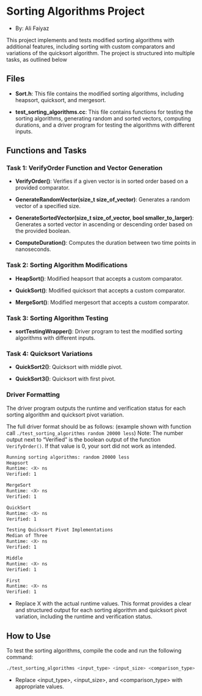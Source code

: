 # Sorting Algorithms Project
- By: Ali Faiyaz

This project implements and tests modified sorting algorithms with additional features, including sorting with custom comparators and variations of the quicksort algorithm. The project is structured into multiple tasks, as outlined below
## Files

- **Sort.h**: This file contains the modified sorting algorithms, including heapsort, quicksort, and mergesort. 

- **test_sorting_algorithms.cc**: This file contains functions for testing the sorting algorithms, generating random and sorted vectors, computing durations, and a driver program for testing the algorithms with different inputs.

## Functions and Tasks

### Task 1: VerifyOrder Function and Vector Generation

- **VerifyOrder()**: Verifies if a given vector is in sorted order based on a provided comparator.

- **GenerateRandomVector(size_t size_of_vector)**: Generates a random vector of a specified size.

- **GenerateSortedVector(size_t size_of_vector, bool smaller_to_larger)**: Generates a sorted vector in ascending or descending order based on the provided boolean.

- **ComputeDuration()**: Computes the duration between two time points in nanoseconds.

### Task 2: Sorting Algorithm Modifications

- **HeapSort()**: Modified heapsort that accepts a custom comparator.

- **QuickSort()**: Modified quicksort that accepts a custom comparator.

- **MergeSort()**: Modified mergesort that accepts a custom comparator.

### Task 3: Sorting Algorithm Testing

- **sortTestingWrapper()**: Driver program to test the modified sorting algorithms with different inputs.

### Task 4: Quicksort Variations

- **QuickSort2()**: Quicksort with middle pivot.

- **QuickSort3()**: Quicksort with first pivot.

### Driver Formatting

The driver program outputs the runtime and verification status for each sorting algorithm and quicksort pivot variation.

The full driver format should be as follows: (example shown with function call
`./test_sorting_algorithms random 20000 less`) Note: The number output next to
“Verified” is the boolean output of the function `VerifyOrder()`. If that value is 0, your sort did not
work as intended.

```bash
Running sorting algorithms: random 20000 less
Heapsort
Runtime: <X> ns
Verified: 1

MergeSort
Runtime: <X> ns
Verified: 1

QuickSort
Runtime: <X> ns
Verified: 1

Testing Quicksort Pivot Implementations
Median of Three
Runtime: <X> ns
Verified: 1

Middle
Runtime: <X> ns
Verified: 1

First
Runtime: <X> ns
Verified: 1
```
- Replace X with the actual runtime values. This format provides a clear and structured output for each sorting algorithm and quicksort pivot variation, including the runtime and verification status.

## How to Use

To test the sorting algorithms, compile the code and run the following command:

```bash
./test_sorting_algorithms <input_type> <input_size> <comparison_type>
```
- Replace <input_type>, <input_size>, and <comparison_type> with appropriate values.



